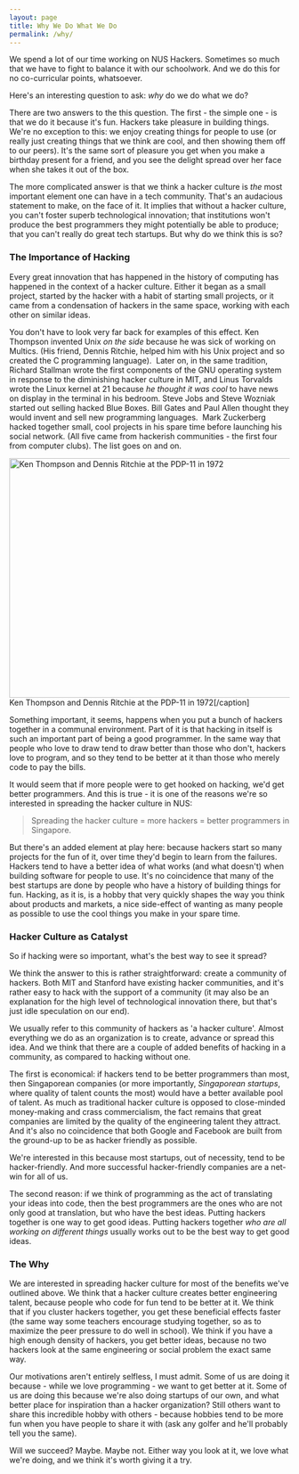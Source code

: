 ```yaml
---
layout: page
title: Why We Do What We Do
permalink: /why/
---
```

We spend a lot of our time working on NUS Hackers. Sometimes so much that we have to fight to balance it with our schoolwork. And we do this for no co-curricular points, whatsoever.

Here's an interesting question to ask: <em>why</em> do we do what we do?

There are two answers to the this question. The first - the simple one - is that we do it because it's fun. Hackers take pleasure in building things. We're no exception to this: we enjoy creating things for people to use (or really just creating things that we think are cool, and then showing them off to our peers). It's the same sort of pleasure you get when you make a birthday present for a friend, and you see the delight spread over her face when she takes it out of the box.

The more complicated answer is that we think a hacker culture is <em>the</em> most important element one can have in a tech community. That's an audacious statement to make, on the face of it. It implies that without a hacker culture, you can't foster superb technological innovation; that institutions won't produce the best programmers they might potentially be able to produce; that you can't really do great tech startups. But why do we think this is so?
<h3>The Importance of Hacking</h3>
Every great innovation that has happened in the history of computing has happened in the context of a hacker culture. Either it began as a small project, started by the hacker with a habit of starting small projects, or it came from a condensation of hackers in the same space, working with each other on similar ideas.

You don't have to look very far back for examples of this effect. Ken Thompson invented Unix<em> on the side</em> because he was sick of working on Multics. (His friend, Dennis Ritchie, helped him with his Unix project and so created the C programming language).  Later on, in the same tradition, Richard Stallman wrote the first components of the GNU operating system in response to the diminishing hacker culture in MIT, and Linus Torvalds wrote the Linux kernel at 21 because<em> he thought it was cool</em> to have news on display in the terminal in his bedroom. Steve Jobs and Steve Wozniak started out selling hacked Blue Boxes. Bill Gates and Paul Allen thought they would invent and sell new programming languages.  Mark Zuckerberg hacked together small, cool projects in his spare time before launching his social network. (All five came from hackerish communities - the first four from computer clubs). The list goes on and on.

<a href="http://nushackers.org/wp-content/uploads/2011/01/nerdpol-ken-den.jpg"><img class="special" title="Ken Thompson and Dennis Ritchie" alt="Ken Thompson and Dennis Ritchie at the PDP-11 in 1972" src="http://nushackers.org/wp-content/uploads/2011/01/nerdpol-ken-den.jpg" width="537" height="430" /></a> Ken Thompson and Dennis Ritchie at the PDP-11 in 1972[/caption]

Something important, it seems, happens when you put a bunch of hackers together in a communal environment. Part of it is that hacking in itself is such an important part of being a good programmer. In the same way that people who love to draw tend to draw better than those who don't, hackers love to program, and so they tend to be better at it than those who merely code to pay the bills.

It would seem that if more people were to get hooked on hacking, we'd get better programmers. And this is true - it is one of the reasons we're so interested in spreading the hacker culture in NUS:
<blockquote>Spreading the hacker culture = more hackers = better programmers in Singapore.</blockquote>
But there's an added element at play here: because hackers start so many projects for the fun of it, over time they'd begin to learn from the failures. Hackers tend to have a better idea of what works (and what doesn't) when building software for people to use. It's no coincidence that many of the best startups are done by people who have a history of building things for fun. Hacking, as it is, is a hobby that very quickly shapes the way you think about products and markets, a nice side-effect of wanting as many people as possible to use the cool things you make in your spare time.
<h3>Hacker Culture as Catalyst</h3>
So if hacking were so important, what's the best way to see it spread?

We think the answer to this is rather straightforward: create a community of hackers. Both MIT and Stanford have existing hacker communities, and it's rather easy to hack with the support of a community (it may also be an explanation for the high level of technological innovation there, but that's just idle speculation on our end).

We usually refer to this community of hackers as 'a hacker culture'. Almost everything we do as an organization is to create, advance or spread this idea. And we think that there are a couple of added benefits of hacking in a community, as compared to hacking without one.

The first is economical: if hackers tend to be better programmers than most, then Singaporean companies (or more importantly, <em>Singaporean startups</em>, where quality of talent counts the most) would have a better available pool of talent. As much as traditional hacker culture is opposed to close-minded money-making and crass commercialism, the fact remains that great companies are limited by the quality of the engineering talent they attract. And it's also no coincidence that both Google and Facebook are built from the ground-up to be as hacker friendly as possible.

We're interested in this because most startups, out of necessity, tend to be hacker-friendly. And more successful hacker-friendly companies are a net-win for all of us.

The second reason: if we think of programming as the act of translating your ideas into code, then the best programmers are the ones who are not only good at translation, but who have the best ideas. Putting hackers together is one way to get good ideas. Putting hackers together <em>who are all working on different things</em> usually works out to be the best way to get good ideas.
<h3>The Why</h3>
We are interested in spreading hacker culture for most of the benefits we've outlined above. We think that a hacker culture creates better engineering talent, because people who code for fun tend to be better at it. We think that if you cluster hackers together, you get these beneficial effects faster (the same way some teachers encourage studying together, so as to maximize the peer pressure to do well in school). We think if you have a high enough density of hackers, you get better ideas, because no two hackers look at the same engineering or social problem the exact same way.

Our motivations aren't entirely selfless, I must admit. Some of us are doing it because - while we love programming - we want to get better at it. Some of us are doing this because we're also doing startups of our own, and what better place for inspiration than a hacker organization? Still others want to share this incredible hobby with others - because hobbies tend to be more fun when you have people to share it with (ask any golfer and he'll probably tell you the same).

Will we succeed? Maybe. Maybe not. Either way you look at it, we love what we're doing, and we think it's worth giving it a try.
